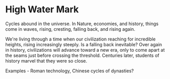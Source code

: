 # High Water Mark

Cycles abound in the universe. In Nature, economies, and history, things come in waves,  rising, cresting, falling back, and rising again.

We're living through a time when our civilization reaching for incredible heights, rising increasingly steeply. Is a falling back inevitable? Over again in history, civilizations will advance toward a new era, only to come apart at the seams just before crossing the threshold. Centuries later, students of history marvel that they were so close.

Examples - Roman technology, Chinese cycles of dynasties?

